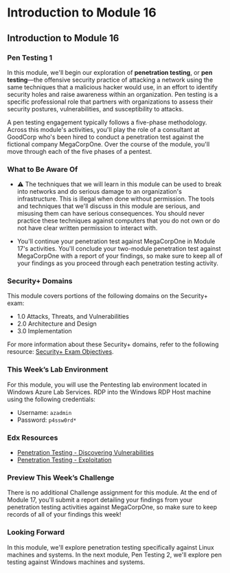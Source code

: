 # Introduction to Module 16

## Introduction to Module 16

### Pen Testing 1

In this module, we'll begin our exploration of **penetration testing**, or **pen testing**&mdash;the offensive security practice of attacking a network using the same techniques that a malicious hacker would use, in an effort to identify security holes and raise awareness within an organization. Pen testing is a specific professional role that partners with organizations to assess their security postures, vulnerabilities, and susceptibility to attacks.

A pen testing engagement typically follows a five-phase methodology. Across this module's activities, you'll play the role of a consultant at GoodCorp who's been hired to conduct a penetration test against the fictional company MegaCorpOne. Over the course of the module, you'll move through each of the five phases of a pentest.

### What to Be Aware Of

* :warning: The techniques that we will learn in this module can be used to break into networks and do serious damage to an organization's infrastructure. This is illegal when done without permission. The tools and techniques that we'll discuss in this module are serious, and misusing them can have serious consequences. You should never practice these techniques against computers that you do not own or do not have clear written permission to interact with.

* You'll continue your penetration test against MegaCorpOne in Module 17's activities. You'll conclude your two-module penetration test against MegaCorpOne with a report of your findings, so make sure to keep all of your findings as you proceed through each penetration testing activity.

### Security+ Domains

This module covers portions of the following domains on the Security+ exam:

- 1.0 Attacks, Threats, and Vulnerabilities 
- 2.0 Architecture and Design 
- 3.0 Implementation

For more information about these Security+ domains, refer to the following resource: [Security+ Exam Objectives](https://comptiacdn.azureedge.net/webcontent/docs/default-source/exam-objectives/comptia-security-sy0-601-exam-objectives-(2-0).pdf?sfvrsn=8c5889ff_2).

### This Week’s Lab Environment

For this module, you will use the Pentesting lab environment located in Windows Azure Lab Services. RDP into the Windows RDP Host machine using the following credentials:

  - Username: `azadmin`
  - Password: `p4ssw0rd*`

### Edx Resources
- [Penetration Testing - Discovering Vulnerabilities](https://www.edx.org/course/penetration-testing-discovering-vulnerabilities?index=product_value_experiment_a&queryID=5ec049f33dcea3da77bae27508529b93&position=7)
- [Penetration Testing - Exploitation](https://www.edx.org/course/penetration-testing-exploitation?index=product_value_experiment_a&queryID=3b245b09369a7f772fef3ad7de837d74&position=9)

### Preview This Week’s Challenge

There is no additional Challenge assignment for this module. At the end of Module 17, you'll submit a report detailing your findings from your penetration testing activities against MegaCorpOne, so make sure to keep records of all of your findings this week!

### Looking Forward

In this module, we'll explore penetration testing specifically against Linux machines and systems. In the next module, Pen Testing 2, we'll explore pen testing against Windows machines and systems. 

